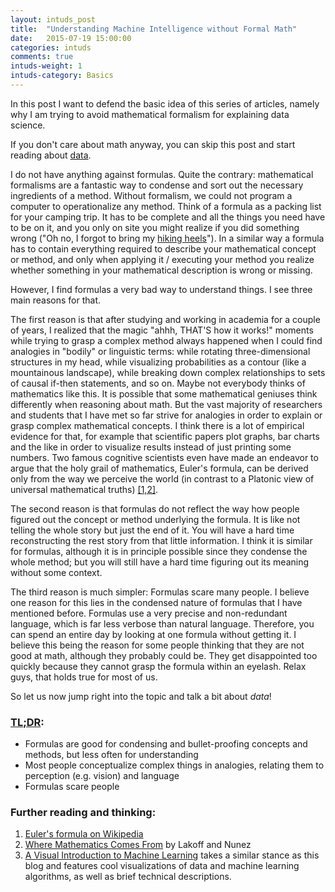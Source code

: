 ```yaml
---
layout: intuds_post
title:  "Understanding Machine Intelligence without Formal Math"
date:   2015-07-19 15:00:00
categories: intuds
comments: true
intuds-weight: 1
intuds-category: Basics
---
```


In this post I want to defend the basic idea of this series of articles, namely why I am trying to avoid mathematical formalism for explaining data science.

If you don't care about math anyway, you can skip this post and start reading about [data](/intuds/2015/07/19/data-numbers-representations.html).

I do not have anything against formulas. Quite the contrary: mathematical formalisms are a fantastic way to condense and sort out the necessary ingredients of a method. Without formalism, we could not program a computer to operationalize any method. Think of a formula as a packing list for your camping trip. It has to be complete and all the things you need have to be on it, and you only on site you might realize if you did something wrong ("Oh no, I forgot to bring my [hiking heels](http://consumerist.com/2010/11/29/go-hiking-in-style-with-these-teva-high-heels/)"). In a similar way a formula has to contain everything required to describe your mathematical concept or method, and only when applying it / executing your method you realize whether something in your mathematical description is wrong or missing.

However, I find formulas a very bad way to understand things. I see three main reasons for that. 

The first reason is that after studying and working in academia for a couple of years, I realized that the magic "ahhh, THAT'S how it works!" moments while trying to grasp a complex method always happened when I could find analogies in "bodily" or linguistic terms: while rotating three-dimensional structures in my head, while visualizing probabilities as a contour (like a mountainous landscape), while breaking down complex relationships to sets of causal if-then statements, and so on. Maybe not everybody thinks of mathematics like this. It is possible that some mathematical geniuses think differently when reasoning about math. But the vast majority of researchers and students that I have met so far strive for analogies in order to explain or grasp complex mathematical concepts. I think there is a lot of empirical evidence for that, for example that scientific papers plot graphs, bar charts and the like in order to visualize results instead of just printing some numbers. Two famous cognitive scientists even have made an endeavor to argue that the holy grail of mathematics, Euler's formula, can be derived only from the way we perceive the world (in contrast to a Platonic view of universal mathematical truths) [[1,2]](#further).

The second reason is that formulas do not reflect the way how people figured out the concept or method underlying the formula. It is like not telling the whole story but just the end of it. You will have a hard time reconstructing the rest story from that little information. I think it is similar for formulas, although it is in principle possible since they condense the whole method; but you will still have a hard time figuring out its meaning without some context.

The third reason is much simpler: Formulas scare many people. I believe one reason for this lies in the condensed nature of formulas that I have mentioned before. Formulas use a very precise and non-redundant language, which is far less verbose than natural language. Therefore, you can spend an entire day by looking at one formula without getting it. I believe this being the reason for some people thinking that they are not good at math, although they probably could be. They get disappointed too quickly because they cannot grasp the formula within an eyelash. Relax guys, that holds true for most of us.

So let us now jump right into the topic and talk a bit about *data*!

### [TL;DR](http://de.urbandictionary.com/define.php?term=tl%3Bdr):
- Formulas are good for condensing and bullet-proofing concepts and methods, but less often for understanding
- Most people conceptualize complex things in analogies, relating them to perception (e.g. vision) and language
- Formulas scare people

### <a name="further"></a>Further reading and thinking:
1. [Euler's formula on Wikipedia](http://en.wikipedia.org/wiki/Euler's_formula)
2. [Where Mathematics Comes From](https://en.wikipedia.org/wiki/Where_Mathematics_Comes_From) by Lakoff and Nunez
3. [A Visual Introduction to Machine Learning](http://www.r2d3.us/visual-intro-to-machine-learning-part-1/) takes a similar stance as this blog and features cool visualizations of data and machine learning algorithms, as well as brief technical descriptions.

